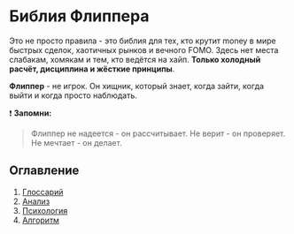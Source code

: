 # Библия Флиппера  
  
Это не просто правила - это библия для тех, кто крутит money в мире быстрых сделок, хаотичных рынков и вечного FOMO. Здесь нет места слабакам, хомякам и тем, кто ведётся на хайп. **Только холодный расчёт, дисциплина и жёсткие принципы**.  
  
**Флиппер** - не игрок. Он хищник, который знает, когда зайти, когда выйти и когда просто наблюдать.  
  
❗️ **Запомни:**  
> Флиппер не надеется - он рассчитывает. Не верит - он проверяет. Не мечтает - он делает.  
  
## Оглавление  
  
1. [Глоссарий](./Glossary.md)  
2. [Анализ](./Analysis.md)  
3. [Психология](./Psychology.md)  
4. [Алгоритм](./Algoritm.md)